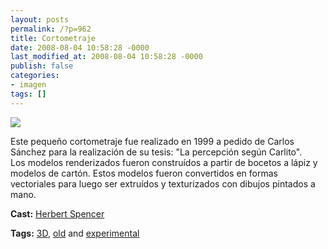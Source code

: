```yaml
---
layout: posts
permalink: /?p=962
title: Cortometraje
date: 2008-08-04 10:58:28 -0000
last_modified_at: 2008-08-04 10:58:28 -0000
publish: false
categories:
- imagen
tags: []
---
```

[![](http://b.vimeocdn.com/ts/591/085/59108571_200.jpg)](http://vimeo.com/1463858)

Este pequeño cortometraje fue realizado en 1999 a pedido de Carlos Sánchez para la realización de su tesis: "La percepción según Carlito".  
Los modelos renderizados fueron construídos a partir de bocetos a lápiz y modelos de cartón. Estos modelos fueron convertidos en formas vectoriales para luego ser extruídos y texturizados con dibujos pintados a mano.

**Cast:** [Herbert Spencer](http://vimeo.com/hspencer)

**Tags:** [3D](http://vimeo.com/tag:3d), [old](http://vimeo.com/tag:old) and [experimental](http://vimeo.com/tag:experimental)
